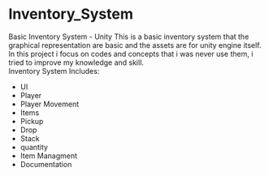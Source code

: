 # Inventory_System
Basic Inventory System - Unity
This is a basic inventory system that the graphical representation are basic and the assets are for unity engine itself. <br>
In this project i focus on codes and concepts that i was never use them, i tried to improve my knowledge and skill.<br>
Inventory System Includes: <br>
- UI <br>
- Player <br>
- Player Movement <br>
- Items <br>
- Pickup <br>
- Drop <br>
- Stack <br>
- quantity <br>
- Item Managment <br>
- Documentation<br>
